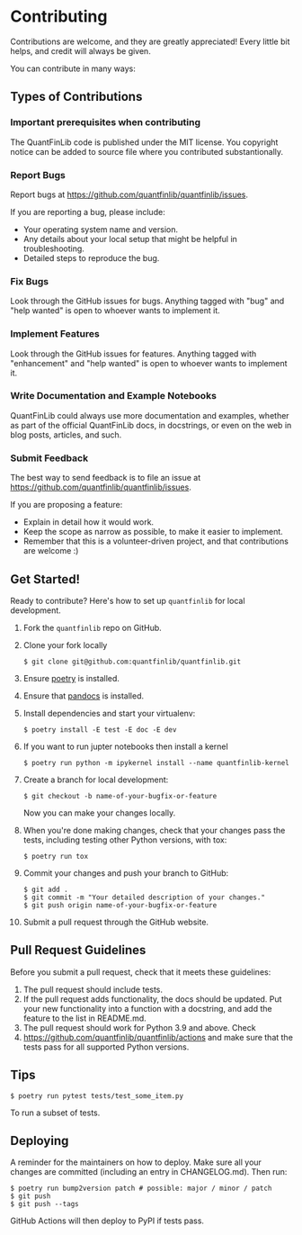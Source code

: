 # Contributing

Contributions are welcome, and they are greatly appreciated! Every little bit
helps, and credit will always be given.

You can contribute in many ways:

## Types of Contributions

### Important prerequisites when contributing

The QuantFinLib code is published under the MIT license. You copyright notice can be
added to source file where you contributed substantionally.

### Report Bugs

Report bugs at https://github.com/quantfinlib/quantfinlib/issues.

If you are reporting a bug, please include:

* Your operating system name and version.
* Any details about your local setup that might be helpful in troubleshooting.
* Detailed steps to reproduce the bug.

### Fix Bugs

Look through the GitHub issues for bugs. Anything tagged with "bug" and "help
wanted" is open to whoever wants to implement it.

### Implement Features

Look through the GitHub issues for features. Anything tagged with "enhancement"
and "help wanted" is open to whoever wants to implement it.


### Write Documentation and Example Notebooks

QuantFinLib could always use more documentation and examples, whether as part of the
official QuantFinLib docs, in docstrings, or even on the web in blog posts,
articles, and such.

### Submit Feedback

The best way to send feedback is to file an issue at https://github.com/quantfinlib/quantfinlib/issues.

If you are proposing a feature:

* Explain in detail how it would work.
* Keep the scope as narrow as possible, to make it easier to implement.
* Remember that this is a volunteer-driven project, and that contributions
  are welcome :)

## Get Started!

Ready to contribute? Here's how to set up `quantfinlib` for local development.

1. Fork the `quantfinlib` repo on GitHub.
2. Clone your fork locally

    ```
    $ git clone git@github.com:quantfinlib/quantfinlib.git
    ```

3. Ensure [poetry](https://python-poetry.org/docs/) is installed.
4. Ensure that [pandocs](https://pandoc.org/installing.html) is installed.
5. Install dependencies and start your virtualenv:

    ```
    $ poetry install -E test -E doc -E dev
    ```
6. If you want to run jupter notebooks then install a kernel

    ```
    $ poetry run python -m ipykernel install --name quantfinlib-kernel
    ```

7. Create a branch for local development:

    ```
    $ git checkout -b name-of-your-bugfix-or-feature
    ```

    Now you can make your changes locally.

8. When you're done making changes, check that your changes pass the
   tests, including testing other Python versions, with tox:

    ```
    $ poetry run tox
    ```

9. Commit your changes and push your branch to GitHub:

    ```
    $ git add .
    $ git commit -m "Your detailed description of your changes."
    $ git push origin name-of-your-bugfix-or-feature
    ```

10. Submit a pull request through the GitHub website.

## Pull Request Guidelines

Before you submit a pull request, check that it meets these guidelines:

1. The pull request should include tests.
2. If the pull request adds functionality, the docs should be updated. Put
   your new functionality into a function with a docstring, and add the
   feature to the list in README.md.
3. The pull request should work for Python 3.9 and above. Check
4. https://github.com/quantfinlib/quantfinlib/actions
   and make sure that the tests pass for all supported Python versions.

## Tips

```
$ poetry run pytest tests/test_some_item.py
```

To run a subset of tests.


## Deploying

A reminder for the maintainers on how to deploy.
Make sure all your changes are committed (including an entry in CHANGELOG.md).
Then run:

```
$ poetry run bump2version patch # possible: major / minor / patch
$ git push
$ git push --tags
```

GitHub Actions will then deploy to PyPI if tests pass.